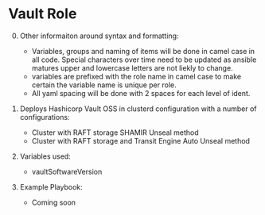 # Vault Role
0. Other informaiton around syntax and formatting:
    * Variables, groups and naming of items will be done in camel case in all code. Special characters over time need to be updated as ansible matures upper and lowercase letters are not liekly to change.
    * variables are prefixed with the role name in camel case to make certain the variable name is unique per role.
    * All yaml spacing will be done with 2 spaces for each level of ident.

1. Deploys Hashicorp Vault OSS in clusterd configuration with a number of configurations:
    * Cluster with RAFT storage SHAMIR Unseal method
    * Cluster with RAFT storage and Transit Engine Auto Unseal method
2. Variables used:
    * vaultSoftwareVersion
3. Example Playbook:
    * Coming soon